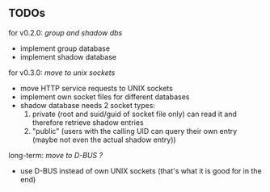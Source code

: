 TODOs
-----

for v0.2.0: *group and shadow dbs*
- implement group database
- implement shadow database

for v0.3.0: *move to unix sockets*
- move HTTP service requests to UNIX sockets
- implement own socket files for different databases
- shadow database needs 2 socket types:
  1. private (root and suid/guid of socket file only) can read it and therefore retrieve shadow entries
  2. "public" (users with the calling UID can query their own entry (maybe not even the actual shadow entry))

long-term: *move to D-BUS ?*
- use D-BUS instead of own UNIX sockets (that's what it is good for in the end)
